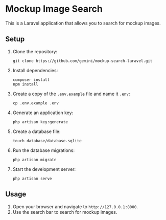 # Mockup Image Search

This is a Laravel application that allows you to search for mockup images.

## Setup

1. Clone the repository:
   ```
   git clone https://github.com/gemini/mockup-search-laravel.git
   ```
2. Install dependencies:
   ```
   composer install
   npm install
   ```
3. Create a copy of the `.env.example` file and name it `.env`:
   ```
   cp .env.example .env
   ```
4. Generate an application key:
   ```
   php artisan key:generate
   ```
5. Create a database file:
   ```
   touch database/database.sqlite
   ```
6. Run the database migrations:
   ```
   php artisan migrate
   ```
7. Start the development server:
   ```
   php artisan serve
   ```

## Usage

1. Open your browser and navigate to `http://127.0.0.1:8000`.
2. Use the search bar to search for mockup images.